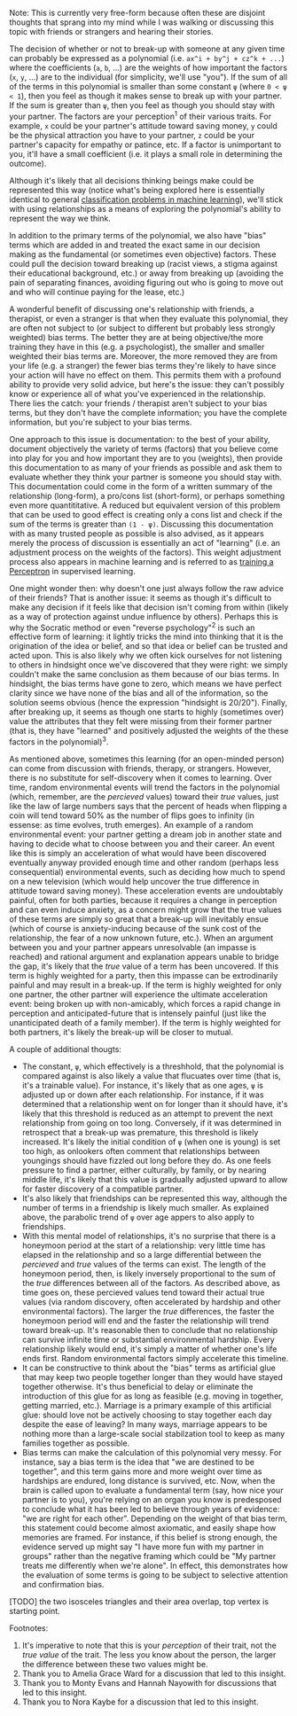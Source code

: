 Note: This is currently very free-form because often these are disjoint thoughts that sprang into my mind while I was walking or discussing this topic with friends or strangers and hearing their stories. 

The decision of whether or not to break-up with someone at any given time can probably be expressed as a polynomial (i.e. `ax^i + by^j + cz^k + ...`) where the coefficients (`a`, `b`, ...) are the weights of how important the factors (`x`, `y`, ...) are to the individual (for simplicity, we'll use "you"). If the sum of all of the terms in this polynomial is smaller than some constant `ψ` (where `0 < ψ < 1`), then you feel as though it makes sense to break up with your partner. If the sum is greater than `ψ`, then you feel as though you should stay with your partner. The factors are your perception<sup>1</sup> of their various traits. For example, `x` could be your partner's attitude toward saving money, `y` could be the physical attraction you have to your partner, `z` could be your partner's capacity for empathy or patince, etc. If a factor is unimportant to you, it'll have a small coefficient (i.e. it plays a small role in determining the outcome).

Although it's likely that all decisions thinking beings make could be represented this way (notice what's being explored here is essentially identical to general [classification problems in machine learning](https://www.toptal.com/machine-learning/machine-learning-theory-an-introductory-primer)), we'll stick with using relationships as a means of exploring the polynomial's ability to represent the way we think.

In addition to the primary terms of the polynomial, we also have "bias" terms which are added in and treated the exact same in our decision making as the fundamental (or sometimes even objective) factors. These could pull the decision toward breaking up (racist views, a stigma against their educational background, etc.) or away from breaking up (avoiding the pain of separating finances, avoiding figuring out who is going to move out and who will continue paying for the lease, etc.) 

A wonderful benefit of discussing one's relationship with friends, a therapist, or even a stranger is that when they evaluate this polynomial, they are often not subject to (or subject to different but probably less strongly weighted) bias terms. The better they are at being objective/the more training they have in this (e.g. a psychologist), the smaller and smaller weighted their bias terms are. Moreover, the more removed they are from your life (e.g. a stranger) the fewer bias terms they're likely to have since your action will have no effect on them. This permits them with a profound ability to provide very solid advice, but here's the issue: they can't possibly know or experience all of what you've experienced in the relationship. There lies the catch: your friends / therapist aren't subject to your bias terms, but they don't have the complete information; you have the complete information, but you're subject to your bias terms. 

One approach to this issue is documentation: to the best of your ability, document objectively the variety of terms (factors) that you believe come into play for you and how important they are to you (weights), then provide this documentation to as many of your friends as possible and ask them to evaluate whether they think your partner is someone you should stay with. This documentation could come in the form of a written summary of the relationship (long-form), a pro/cons list (short-form), or perhaps something even more quantititative. A reduced but equivalent version of this problem that can be used to good effect is creating only a cons list and check if the sum of the terms is greater than `(1 - ψ)`. Discussing this documentation with as many trusted people as possible is also advised, as it appears merely the process of discussion is essentially an act of "learning" (i.e. an adjustment process on the weights of the factors). This weight adjustment process also appears in machine learning and is referred to as [training a Perceptron](https://www.toptal.com/machine-learning/an-introduction-to-deep-learning-from-perceptrons-to-deep-networks) in supervised learning.

One might wonder then: why doesn't one just always follow the raw advice of their friends? That is another issue: it seems as though it's difficult to make any decision if it feels like that decision isn't coming from within (likely as a way of protection against undue influence by others). Perhaps this is why the Socratic method or even "reverse psychology"<sup>2</sup> is such an effective form of learning: it lightly tricks the mind into thinking that it is the origination of the idea or belief, and so that idea or belief can be trusted and acted upon. This is also likely why we often kick ourselves for not listening to others in hindsight once we've discovered that they were right: we simply couldn't make the same conclusion as them because of our bias terms. In hindsight, the bias terms have gone to zero, which means we have perfect clarity since we have none of the bias and all of the information, so the solution seems obvious (hence the expression "hindsight is 20/20"). Finally, after breaking up, it seems as though one starts to highly (sometimes over) value the attributes that they felt were missing from their former partner (that is, they have "learned" and positively adjusted the weights of the these factors in the polynomial)<sup>3</sup>.

As mentioned above, sometimes this learning (for an open-minded person) can come from discussion with friends, therapy, or strangers. However, there is no substitute for self-discovery when it comes to learning. Over time, random environmental events will trend the factors in the polynomial (which, remember, are the _percieved_ values) toward their _true_ values, just like the law of large numbers says that the percent of heads when flipping a coin will tend toward 50% as the number of flips goes to infinity (in essense: as time evolves, truth emerges). An example of a random environmental event: your partner getting a dream job in another state and having to decide what to choose between you and their career. An event like this is simply an acceleration of what would have been discovered eventually anyway provided enough time and other random (perhaps less consequential) environmental events, such as deciding how much to spend on a new television (which would help uncover the true difference in attitude toward saving money). These acceleration events are undoubtably painful, often for both parties, because it requires a change in perception and can even induce anxiety, as a concern might grow that the true values of these terms are simply so great that a break-up will inevitably ensue (which of course is anxiety-inducing because of the sunk cost of the relationship, the fear of a now unknown future, etc.). When an argument between you and your partner appears unresolvable (an impasse is reached) and rational argument and explanation appears unable to bridge the gap, it's likely that the _true_ value of a term has been uncovered. If this term is highly weighted for a party, then this impasse can be extrodinarily painful and may result in a break-up. If the term is highly weighted for only one partner, the other partner will experience the ultimate acceleration event: being broken up with non-amicably, which forces a rapid change in perception and anticipated-future that is intensely painful (just like the unanticipated death of a family member). If the term is highly weighted for both partners, it's likely the break-up will be closer to mutual. 

A couple of additional thougts: 
* The constant, `ψ`, which effectively is a threshhold, that the polynomial is compared against is also likely a value that flucuates over time (that is, it's a trainable value). For instance, it's likely that as one ages, `ψ` is adjusted up or down after each relationship. For instance, if it was determined that a relationship went on for longer than it should have, it's likely that this threshold is reduced as an attempt to prevent the next relationship from going on too long. Conversely, if it was determined in retrospect that a break-up was premature, this threshold is likely increased. It's likely the initial condition of `ψ` (when one is young) is set too high, as onlookers often comment that relationships between youngings should have fizzled out long before they do. As one feels pressure to find a partner, either culturally, by family, or by nearing middle life, it's likely that this value is gradually adjusted upward to allow for faster discovery of a compatible partner. 
* It's also likely that friendships can be represented this way, although the number of terms in a friendship is likely much smaller. As explained above, the parabolic trend of `ψ` over age appers to also apply to friendships.
* With this mental model of relationships, it's no surprise that there is a honeymoon period at the start of a relationship: very little time has elapsed in the relationship and so a large differential between the _percieved_ and _true_ values of the terms can exist. The length of the honeymoon period, then, is likely inversely proportional to the sum of the _true_ differences between all of the factors. As described above, as time goes on, these percieved values tend toward their actual true values (via random discovery, often accelerated by hardship and other environmental factors). The larger the _true_ differences, the faster the honeymoon period will end and the faster the relationship will trend toward break-up. It's reasonable then to conclude that no relationship can survive infinite time or substantial environmental hardship. Every relationship likely would end, it's simply a matter of whether one's life ends first. Random environmental factors simply accelerate this timeline. 
* It can be constructive to think about the "bias" terms as artificial glue that may keep two people together longer than they would have stayed together otherwise. It's thus beneficial to delay or eliminate the introduction of this glue for as long as feasible (e.g. moving in together, getting married, etc.). Marriage is a primary example of this artificial glue: should love not be actively choosing to stay together each day despite the ease of leaving? In many ways, marriage appears to be nothing more than a large-scale social stabilzation tool to keep as many families together as possible. 
* Bias terms can make the calculation of this polynomial very messy. For instance, say a bias term is the idea that "we are destined to be together", and this term gains more and more weight over time as hardships are endured, long distance is survived, etc. Now, when the brain is called upon to evaluate a fundamental term (say, how nice your partner is to you), you're relying on an organ you know is predesposed to conclude what it has been led to believe through years of evidence: "we are right for each other". Depending on the weight of that bias term, this statement could become almost axiomatic, and easily shape how memories are framed. For instance, if this belief is strong enough, the evidence served up might say "I have more fun with my partner in groups" rather than the negative framing which could be "My partner treats me differently when we're alone". In effect, this demonstrates how the evaluation of some terms is going to be subject to selective attention and confirmation bias.

[TODO] the two isosceles triangles and their area overlap, top vertex is starting point. 

Footnotes:

1. It's imperative to note that this is your _perception_ of their trait, not the _true value_ of the trait. The less you know about the person, the larger the difference between these two values might be.
2. Thank you to Amelia Grace Ward for a discussion that led to this insight.
3. Thank you to Monty Evans and Hannah Nayowith for discussions that led to this insight. 
4. Thank you to Nora Kaybe for a discussion that led to this insight.

